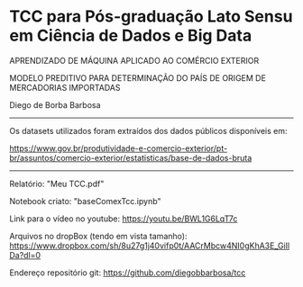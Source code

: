 # TCC para Pós-graduação Lato Sensu em Ciência de Dados e Big Data

APRENDIZADO DE MÁQUINA APLICADO AO COMÉRCIO EXTERIOR

MODELO PREDITIVO PARA DETERMINAÇÃO DO PAÍS DE ORIGEM DE MERCADORIAS IMPORTADAS 

Diego de Borba Barbosa

-----------------------------------------------------------------------------
Os datasets utilizados foram extraídos dos dados públicos disponíveis em:

https://www.gov.br/produtividade-e-comercio-exterior/pt-br/assuntos/comercio-exterior/estatisticas/base-de-dados-bruta

------------------------------------------------------------------------------

Relatório: "Meu TCC.pdf"

Notebook criato: "baseComexTcc.ipynb"

Link para o vídeo no youtube: https://youtu.be/BWL1G6LqT7c

Arquivos no dropBox (tendo em vista tamanho):
https://www.dropbox.com/sh/8u27g1j40vifp0t/AACrMbcw4NI0gKhA3E_GiIlDa?dl=0

Endereço repositório git: https://github.com/diegobbarbosa/tcc
